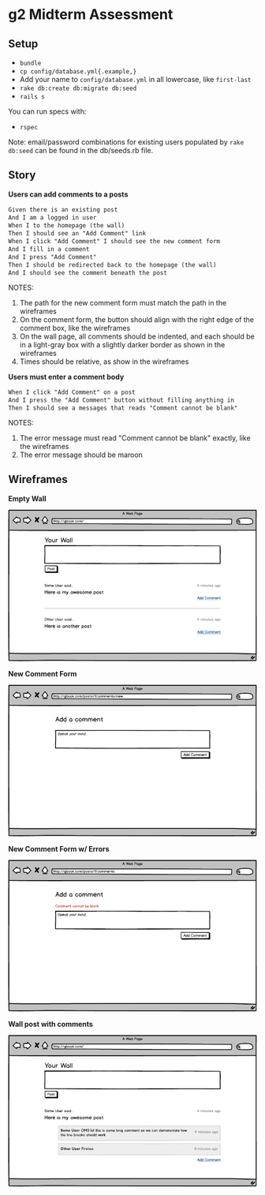 # g2 Midterm Assessment

## Setup

* `bundle`
* `cp config/database.yml{.example,}`
* Add your name to `config/database.yml` in all lowercase, like `first-last`
* `rake db:create db:migrate db:seed`
* `rails s`

You can run specs with:

* `rspec`

Note: email/password combinations for existing users populated by `rake db:seed`
can be found in the db/seeds.rb file.

## Story

**Users can add comments to a posts**
    
    Given there is an existing post
    And I am a logged in user
    When I to the homepage (the wall)
    Then I should see an "Add Comment" link
    When I click "Add Comment" I should see the new comment form
    And I fill in a comment
    And I press "Add Comment"
    Then I should be redirected back to the homepage (the wall)
    And I should see the comment beneath the post

NOTES:

1. The path for the new comment form must match the path in the wireframes
1. On the comment form, the button should align with the right edge of the comment box, like the wireframes
1. On the wall page, all comments should be indented, and each should be in a light-gray box with a slightly darker border as shown in the wireframes
1. Times should be relative, as show in the wireframes

**Users must enter a comment body**

    When I click "Add Comment" on a post
    And I press the "Add Comment" button without filling anything in
    Then I should see a messages that reads "Comment cannot be blank"

NOTES: 

1. The error message must read "Comment cannot be blank" exactly, like the wireframes
1. The error message should be maroon


## Wireframes

**Empty Wall**

<img src="project/01-empty-wall.png" />

**New Comment Form**

<img src="project/02-new-comment.png" />

**New Comment Form w/ Errors**

<img src="project/03-new-comment-with-errors.png" />

**Wall post with comments**

<img src="project/04-post-with-comments.png" />
